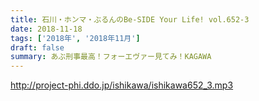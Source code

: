 ```yaml
---
title: 石川・ホンマ・ぶるんのBe-SIDE Your Life! vol.652-3
date: 2018-11-18
tags: ['2018年', '2018年11月']
draft: false
summary: あぶ刑事最高！フォーエヴァー見てみ！KAGAWA
---
```


http://project-phi.ddo.jp/ishikawa/ishikawa652_3.mp3
